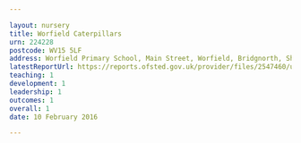 ```yaml
---

layout: nursery
title: Worfield Caterpillars
urn: 224228
postcode: WV15 5LF
address: Worfield Primary School, Main Street, Worfield, Bridgnorth, Shropshire, WV15 5LF
latestReportUrl: https://reports.ofsted.gov.uk/provider/files/2547460/urn/224228.pdf
teaching: 1
development: 1
leadership: 1
outcomes: 1
overall: 1
date: 10 February 2016

---
```

